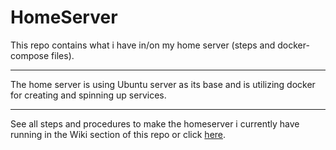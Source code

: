 # HomeServer
This repo contains what i have in/on my home server (steps and docker-compose files).  

***
The home server is using Ubuntu server as its base and is utilizing docker for creating and spinning up services.

***
See all steps and procedures to make the homeserver i currently have running in the Wiki section of this repo or click [here](https://github.com/user-nos/Home-Server/wiki).
